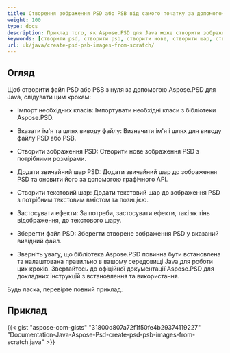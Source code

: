 ```yaml
---
title: Створення зображення PSD або PSB від самого початку за допомогою Java
weight: 100
type: docs
description: Приклад того, як Aspose.PSD для Java може створити зображення Psd з нуля
keywords: [створити psd, створити psb, створити нове, створити шар, створити текстовий шар, psd api, java, зразок коду]
url: uk/java/create-psd-psb-images-from-scratch/
---
```


## **Огляд**
Щоб створити файл PSD або PSB з нуля за допомогою Aspose.PSD для Java, слідувати цим крокам:

- Імпорт необхідних класів: Імпортувати необхідні класи з бібліотеки Aspose.PSD.

- Вказати ім'я та шлях виводу файлу: Визначити ім'я і шлях для виводу файлу PSD або PSB.

- Створити зображення PSD: Створити нове зображення PSD з потрібними розмірами.

- Додати звичайний шар PSD: Додати звичайний шар до зображення PSD та оновити його за допомогою графічного API.

- Створити текстовий шар: Додати текстовий шар до зображення PSD з потрібним текстовим вмістом та позицією.

- Застосувати ефекти: За потреби, застосувати ефекти, такі як тінь відображення, до текстового шару.

- Зберегти файл PSD: Зберегти створене зображення PSD у вказаний вивідний файл.

- Зверніть увагу, що бібліотека Aspose.PSD повинна бути встановлена та налаштована правильно в вашому середовищі Java для роботи цих кроків. Звертайтесь до офіційної документації Aspose.PSD для докладних інструкцій з встановлення та використання.

Будь ласка, перевірте повний приклад.

## **Приклад**
{{< gist "aspose-com-gists" "31800d807a72f1f50fe4b29374119227" "Documentation-Java-Aspose-Psd-create-psd-psb-images-from-scratch.java" >}}
